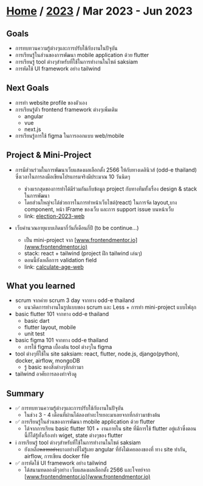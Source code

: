 # [Home](../README.md) / [2023](2023-summary.md) / Mar 2023 - Jun 2023

## Goals 

- การทบทวนความรู้ต่างๆและการปรับใช้กับงานในปัจุบัน
- การเรียนรู้ในส่วนของการพัฒนา mobile application ด้วย flutter
- การเรียนรู้ tool ต่างๆสำหรับที่ใช้ในการทำงานในไซต์ saksiam
- การหัดใช้ UI framework อย่าง tailwind

## Next Goals 

- การทำ website profile ของตัวเอง
- การเรียนรู้ตัว frontend framework ต่างๆเพิ่มเติม
  - angular
  - vue
  - next.js
- การเรียนรู้การใช้ figma ในการออกแบบ web/mobile

## Project & Mini-Project

- การมีส่วนร่วมในการพัฒนาเว็บแสดงผลเลือกตั้ง 2566 ให้กับทางเดลินิวส์ (odd-e thailand) ซึ่งเวลาในการลงมือเขียนโปรแกรมจริงมีประมาณ 10 วันนิดๆ
  - ช่วงแรกสุดของการทำได้มีร่วมกันเก็บข้อมูล project กับทางทีมทั้งเรื่อง design & stack ในการพัฒนา
  - โดยส่วนใหญ่จะได้ช่วยการในการทำหน้าเว็บไซต์(react) ในการจัด layout,บาง component, หน้า IFrame ของเว็บ และการ support issue บนหน้าเว็บ
  - link: [election-2023-web](https://election66.dailynews.co.th/country)

- เว็บคำนวณอายุแบบเกิดมากี่วันกี่เดือนกี่ปี (to be continue...)
  - เป็น mini-project จาก [www.frontendmentor.io](www.frontendmentor.io) 
  - stack: react + tailwind (project ฝึก tailwind เล่นๆ)
  - ตอนนี้ยังเหลือการ validation field
  - link: [calculate-age-web](https://web-calculate-age.vercel.app/)
 
## What you learned

- scrum จากค่าย scrum 3 day จากทาง odd-e thailand
  -  แนวคิดการทำงานในรูปแบบของ scrum และ Less + การทำ mini-project แบบไฟลุก
- basic flutter 101 จากทาง odd-e thailand
  - basic dart
  - flutter layout, mobile
  - unit test
- basic figma 101 จากทาง odd-e thailand
  - การใช้ figma เบื้องต้น tool ต่างๆใน figma
- tool ต่างๆที่ใช้ใน site saksiam: react, flutter, node.js, django(python), docker, airflow, mongoDB
  - รู้ basic ของสิ่งต่างๆที่กล่าวมา
- tailwind อาศัยการลองทำจริงดู

## Summary

- ✅ การทบทวนความรู้ต่างๆและการปรับใช้กับงานในปัจุบัน
  - ในช่วง 3 - 4 เดือนที่ผ่านได้ลองทำอะไรเยอะมาเลยจากที่กล่าวมาข้างต้น 
- ✅ การเรียนรู้ในส่วนของการพัฒนา mobile application ด้วย flutter
  - ได้จากการเรียน basic flutter 101 + งานภายใน site ที่มีการใช้ flutter อยู่แล้วซึ่งตอนนี้ก็ได้รู้ทั้งเรื่องทำ wiget, state ต่างๆของ flutter
- ℹ️ การเรียนรู้ tool ต่างๆสำหรับที่ใช้ในการทำงานในไซต์ saksiam
  - ยังเหลือ~~หลายอย่าง~~บางอย่างที่ไม่รู้เลย angular ที่ยังไม่เคยลองของที่ ทาง site ทำกัน, airflow, การเขียน docker file
- ✅ การหัดใช้ UI framework อย่าง tailwind
  - ได้สนามทดลองดีๆอย่าง เว็บแสดงผลเลือกตั้ง 2566 และโจทย์จาก [www.frontendmentor.io](www.frontendmentor.io) 



